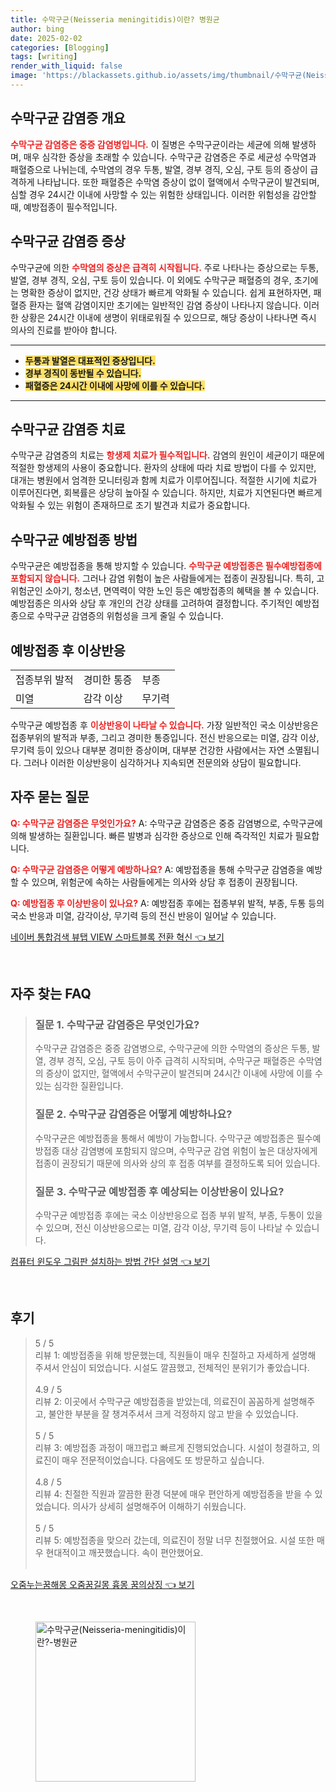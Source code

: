 ```yaml
---
title: 수막구균(Neisseria meningitidis)이란? 병원균
author: bing
date: 2025-02-02
categories: [Blogging]
tags: [writing]
render_with_liquid: false
image: 'https://blackassets.github.io/assets/img/thumbnail/수막구균(Neisseria-meningitidis)이란?-병원균.webp'
---
```



<h2 id='수막구균 감염증 개요'>수막구균 감염증 개요</h2>

<p><b><span style="color: #ee2323;">수막구균 감염증은 중증 감염병입니다.</span></b> 이 질병은 수막구균이라는 세균에 의해 발생하며, 매우 심각한 증상을 초래할 수 있습니다. 수막구균 감염증은 주로 세균성 수막염과 패혈증으로 나뉘는데, 수막염의 경우 두통, 발열, 경부 경직, 오심, 구토 등의 증상이 급격하게 나타납니다. 또한 패혈증은 수막염 증상이 없이 혈액에서 수막구균이 발견되며, 심할 경우 24시간 이내에 사망할 수 있는 위험한 상태입니다. 이러한 위험성을 감안할 때, 예방접종이 필수적입니다.</p>

<h2 id='수막구균 감염증 증상'>수막구균 감염증 증상</h2>

<p>수막구균에 의한 <b><span style="color: #ee2323;">수막염의 증상은 급격히 시작됩니다.</span></b> 주로 나타나는 증상으로는 두통, 발열, 경부 경직, 오심, 구토 등이 있습니다. 이 외에도 수막구균 패혈증의 경우, 초기에는 명확한 증상이 없지만, 건강 상태가 빠르게 악화될 수 있습니다. 쉽게 표현하자면, 패혈증 환자는 혈액 감염이지만 초기에는 일반적인 감염 증상이 나타나지 않습니다. 이러한 상황은 24시간 이내에 생명이 위태로워질 수 있으므로, 해당 증상이 나타나면 즉시 의사의 진료를 받아야 합니다.</p>

<hr />

<ul>
    <li><b><span style="background-color: #ffe066;">두통과 발열은 대표적인 증상입니다.</span></b></li>
    <li><b><span style="background-color: #ffe066;">경부 경직이 동반될 수 있습니다.</span></b></li>
    <li><b><span style="background-color: #ffe066;">패혈증은 24시간 이내에 사망에 이를 수 있습니다.</span></b></li>
</ul>

<hr />

<h2 id='수막구균 감염증 치료'>수막구균 감염증 치료</h2>

<p>수막구균 감염증의 치료는 <b><span style="color: #ee2323;">항생제 치료가 필수적입니다.</span></b> 감염의 원인이 세균이기 때문에 적절한 항생제의 사용이 중요합니다. 환자의 상태에 따라 치료 방법이 다를 수 있지만, 대개는 병원에서 엄격한 모니터링과 함께 치료가 이루어집니다. 적절한 시기에 치료가 이루어진다면, 회복률은 상당히 높아질 수 있습니다. 하지만, 치료가 지연된다면 빠르게 악화될 수 있는 위험이 존재하므로 조기 발견과 치료가 중요합니다.</p>

<h2 id='수막구균 예방접종 방법'>수막구균 예방접종 방법</h2>

<p>수막구균은 예방접종을 통해 방지할 수 있습니다. <b><span style="color: #ee2323;">수막구균 예방접종은 필수예방접종에 포함되지 않습니다.</span></b> 그러나 감염 위험이 높은 사람들에게는 접종이 권장됩니다. 특히, 고위험군인 소아기, 청소년, 면역력이 약한 노인 등은 예방접종의 혜택을 볼 수 있습니다. 예방접종은 의사와 상담 후 개인의 건강 상태를 고려하여 결정합니다. 주기적인 예방접종으로 수막구균 감염증의 위험성을 크게 줄일 수 있습니다.</p>

<h2 id='예방접종 후 이상반응'>예방접종 후 이상반응</h2>

<table>
    <tr>
        <td>접종부위 발적</td>
        <td>경미한 통증</td>
        <td>부종</td>
    </tr>
    <tr>
        <td>미열</td>
        <td>감각 이상</td>
        <td>무기력</td>
    </tr>
</table>

<p>수막구균 예방접종 후 <b><span style="color: #ee2323;">이상반응이 나타날 수 있습니다.</span></b> 가장 일반적인 국소 이상반응은 접종부위의 발적과 부종, 그리고 경미한 통증입니다. 전신 반응으로는 미열, 감각 이상, 무기력 등이 있으나 대부분 경미한 증상이며, 대부분 건강한 사람에서는 자연 소멸됩니다. 그러나 이러한 이상반응이 심각하거나 지속되면 전문의와 상담이 필요합니다.</p>

<h2 id='자주 묻는 질문'>자주 묻는 질문</h2>

<p><b><span style="color: #ee2323;">Q: 수막구균 감염증은 무엇인가요?</span></b> A: 수막구균 감염증은 중증 감염병으로, 수막구균에 의해 발생하는 질환입니다. 빠른 발병과 심각한 증상으로 인해 즉각적인 치료가 필요합니다.</p>

<p><b><span style="color: #ee2323;">Q: 수막구균 감염증은 어떻게 예방하나요?</span></b> A: 예방접종을 통해 수막구균 감염증을 예방할 수 있으며, 위험군에 속하는 사람들에게는 의사와 상담 후 접종이 권장됩니다.</p>

<p><b><span style="color: #ee2323;">Q: 예방접종 후 이상반응이 있나요?</span></b> A: 예방접종 후에는 접종부위 발적, 부종, 두통 등의 국소 반응과 미열, 감각이상, 무기력 등의 전신 반응이 일어날 수 있습니다.</p>


<p><a class="click-button" title="네이버 통합검색 뷰탭 VIEW 스마트블록 전환 혁신" href="https://blackassets.github.io/posts/%EB%84%A4%EC%9D%B4%EB%B2%84-%ED%86%B5%ED%95%A9%EA%B2%80%EC%83%89-%EB%B7%B0%ED%83%AD-VIEW-%EC%8A%A4%EB%A7%88%ED%8A%B8%EB%B8%94%EB%A1%9D-%EC%A0%84%ED%99%98-%ED%98%81%EC%8B%A0/" rel="dofollow">네이버 통합검색 뷰탭 VIEW 스마트블록 전환 혁신 👈 보기</a></p><br>
<h2 id='자주_찾는_FAQ'>자주 찾는 FAQ</h2>
<div itemscope="" itemtype="https://schema.org/FAQPage"> 
<blockquote> 
<div itemscope="" itemprop="mainEntity" itemtype="https://schema.org/Question"> 
<h3 itemprop="name">질문 1. 수막구균 감염증은 무엇인가요?</h3> 
<div itemscope="" itemprop="acceptedAnswer" itemtype="https://schema.org/Answer"> 
<span itemprop="text"> 
<p>수막구균 감염증은 중증 감염병으로, 수막구균에 의한 수막염의 증상은 두통, 발열, 경부 경직, 오심, 구토 등이 아주 급격히 시작되며, 수막구균 패혈증은 수막염의 증상이 없지만, 혈액에서 수막구균이 발견되며 24시간 이내에 사망에 이를 수 있는 심각한 질환입니다.</p> 
</span> 
</div> 
</div> 

<div itemscope="" itemprop="mainEntity" itemtype="https://schema.org/Question"> 
<h3 itemprop="name">질문 2. 수막구균 감염증은 어떻게 예방하나요?</h3> 
<div itemscope="" itemprop="acceptedAnswer" itemtype="https://schema.org/Answer"> 
<span itemprop="text"> 
<p>수막구균은 예방접종을 통해서 예방이 가능합니다. 수막구균 예방접종은 필수예방접종 대상 감염병에 포함되지 않으며, 수막구균 감염 위험이 높은 대상자에게 접종이 권장되기 때문에 의사와 상의 후 접종 여부를 결정하도록 되어 있습니다.</p> 
</span> 
</div> 
</div> 

<div itemscope="" itemprop="mainEntity" itemtype="https://schema.org/Question"> 
<h3 itemprop="name">질문 3. 수막구균 예방접종 후 예상되는 이상반응이 있나요?</h3> 
<div itemscope="" itemprop="acceptedAnswer" itemtype="https://schema.org/Answer"> 
<span itemprop="text"> 
<p>수막구균 예방접종 후에는 국소 이상반응으로 접종 부위 발적, 부종, 두통이 있을 수 있으며, 전신 이상반응으로는 미열, 감각 이상, 무기력 등이 나타날 수 있습니다.</p> 
</span> 
</div> 
</div> 
</blockquote> 
</div>
<p><a class="click-button" title="컴퓨터 윈도우 그림판 설치하는 방법 간단 설명" href="https://blackassets.github.io/posts/%EC%BB%B4%ED%93%A8%ED%84%B0-%EC%9C%88%EB%8F%84%EC%9A%B0-%EA%B7%B8%EB%A6%BC%ED%8C%90-%EC%84%A4%EC%B9%98%ED%95%98%EB%8A%94-%EB%B0%A9%EB%B2%95-%EA%B0%84%EB%8B%A8-%EC%84%A4%EB%AA%85/" rel="dofollow">컴퓨터 윈도우 그림판 설치하는 방법 간단 설명 👈 보기</a></p><br>
<h2 id='후기'>후기</h2>
<div itemscope itemtype="https://schema.org/Product">
  <blockquote>
  <div itemprop="review" itemscope itemtype="https://schema.org/Review">
      <div itemprop="reviewRating" itemscope itemtype="https://schema.org/Rating"> <span itemprop="ratingValue">5</span> / <span itemprop="bestRating">5</span> </div>
      <span itemprop="reviewBody">리뷰 1: 예방접종을 위해 방문했는데, 직원들이 매우 친절하고 자세하게 설명해 주셔서 안심이 되었습니다. 시설도 깔끔했고, 전체적인 분위기가 좋았습니다.</span>
  </div>
  <br>
  <div itemprop="review" itemscope itemtype="https://schema.org/Review">
      <div itemprop="reviewRating" itemscope itemtype="https://schema.org/Rating"> <span itemprop="ratingValue">4.9</span> / <span itemprop="bestRating">5</span> </div>
      <span itemprop="reviewBody">리뷰 2: 이곳에서 수막구균 예방접종을 받았는데, 의료진이 꼼꼼하게 설명해주고, 불안한 부분을 잘 챙겨주셔서 크게 걱정하지 않고 받을 수 있었습니다.</span>
  </div>
  <br>
  <div itemprop="review" itemscope itemtype="https://schema.org/Review">
      <div itemprop="reviewRating" itemscope itemtype="https://schema.org/Rating"> <span itemprop="ratingValue">5</span> / <span itemprop="bestRating">5</span> </div>
      <span itemprop="reviewBody">리뷰 3: 예방접종 과정이 매끄럽고 빠르게 진행되었습니다. 시설이 청결하고, 의료진이 매우 전문적이었습니다. 다음에도 또 방문하고 싶습니다.</span>
  </div>
  <br>
  <div itemprop="review" itemscope itemtype="https://schema.org/Review">
      <div itemprop="reviewRating" itemscope itemtype="https://schema.org/Rating"> <span itemprop="ratingValue">4.8</span> / <span itemprop="bestRating">5</span> </div>
      <span itemprop="reviewBody">리뷰 4: 친절한 직원과 깔끔한 환경 덕분에 매우 편안하게 예방접종을 받을 수 있었습니다. 의사가 상세히 설명해주어 이해하기 쉬웠습니다.</span>
  </div>
  <br>
  <div itemprop="review" itemscope itemtype="https://schema.org/Review">
      <div itemprop="reviewRating" itemscope itemtype="https://schema.org/Rating"> <span itemprop="ratingValue">5</span> / <span itemprop="bestRating">5</span> </div>
      <span itemprop="reviewBody">리뷰 5: 예방접종을 맞으러 갔는데, 의료진이 정말 너무 친절했어요. 시설 또한 매우 현대적이고 깨끗했습니다. 속이 편안했어요.</span>
  </div>
  <br>
  </blockquote>
</div>
<p><a class="click-button" title="오줌누는꿈해몽 오줌꿈길몽 흉몽 꿈의상징" href="https://blackassets.github.io/posts/%EC%98%A4%EC%A4%8C%EB%88%84%EB%8A%94%EA%BF%88%ED%95%B4%EB%AA%BD-%EC%98%A4%EC%A4%8C%EA%BF%88%EA%B8%B8%EB%AA%BD-%ED%9D%89%EB%AA%BD-%EA%BF%88%EC%9D%98%EC%83%81%EC%A7%95/" rel="dofollow">오줌누는꿈해몽 오줌꿈길몽 흉몽 꿈의상징 👈 보기</a></p><br>
<figure class="image"><img src="https://blackassets.github.io/assets/img/thumbnail/수막구균(Neisseria-meningitidis)이란?-병원균.webp" alt="수막구균(Neisseria-meningitidis)이란?-병원균" width="256" height="256"></figure>